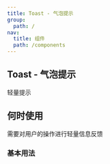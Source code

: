 ```yaml
---
title: Toast - 气泡提示
group:
  path: /
nav:
  title: 组件
  path: /components
---
```


## Toast - 气泡提示

轻量提示

## 何时使用

需要对用户的操作进行轻量信息反馈

### 基本用法

<code src="./demo.tsx"></code>
